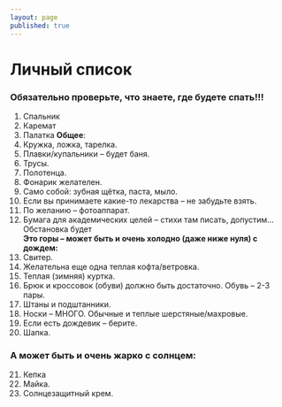 ```yaml
---
layout: page
published: true
---
```


# Личный список

### Обязательно проверьте, что знаете, где будете спать!!!

1. Спальник
2. Каремат
3. Палатка
 **Общее**:
4. Кружка, ложка, тарелка.
5. Плавки/купальники – будет баня.
6. Трусы.
7. Полотенца.
8. Фонарик желателен.
9. Само собой: зубная щётка, паста, мыло.
10. Если вы принимаете какие-то лекарства – не забудьте взять.
11. По желанию – фотоаппарат.
12. Бумага для академических целей – стихи там писать, допустим… Обстановка будет  
 **Это горы – может быть и очень холодно (даже ниже нуля) с дождем:**
13. Свитер.
14. Желательна еще одна теплая кофта/ветровка.
15. Теплая (зимняя) куртка.
16. Брюк и кроссовок (обуви) должно быть достаточно. Обувь – 2-3 пары.  
17. Штаны и подштанники.
18. Носки – МНОГО. Обычные и теплые шерстяные/махровые.
19. Если есть дождевик – берите.
20. Шапка.  
### А может быть и очень жарко с солнцем:
21. Кепка
22. Майка.
23. Солнцезащитный крем.
